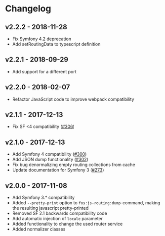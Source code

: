 # Changelog

## v2.2.2 - 2018-11-28
- Fix Symfony 4.2 deprecation
- Add setRoutingData to typescript definition

## v2.2.1 - 2018-09-29
- Add support for a different port

## v2.2.0 - 2018-02-07
- Refactor JavaScript code to improve webpack compatibility

## v2.1.1 - 2017-12-13
- Fix SF <4 compatibility ([#306](https://github.com/FriendsOfSymfony/FOSJsRoutingBundle/issues/306))

## v2.1.0 - 2017-12-13
- Add Symfony 4 compatibility ([#300](https://github.com/FriendsOfSymfony/FOSJsRoutingBundle/pull/300))
- Add JSON dump functionality ([#302](https://github.com/FriendsOfSymfony/FOSJsRoutingBundle/pull/302))
- Fix bug denormalizing empty routing collections from cache
- Update documentation for Symfony 3 ([#273](https://github.com/FriendsOfSymfony/FOSJsRoutingBundle/pull/273))

## v2.0.0 - 2017-11-08
- Add Symfony 3.* compatibility
- Added `--pretty-print` option to `fos:js-routing:dump`-command, making the resulting javascript pretty-printed
- Removed SF 2.1 backwards compatibility code
- Add automatic injection of `locale` parameter
- Added functionality to change the used router service
- Added normalizer classes
